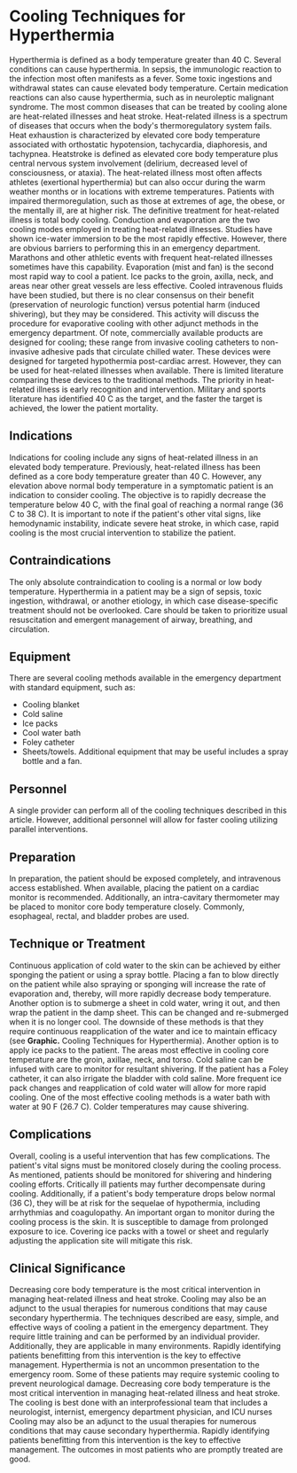 # Cooling Techniques for Hyperthermia
Hyperthermia is defined as a body temperature greater than 40 C. Several conditions can cause hyperthermia. In sepsis, the immunologic reaction to the infection most often manifests as a fever. Some toxic ingestions and withdrawal states can cause elevated body temperature. Certain medication reactions can also cause hyperthermia, such as in neuroleptic malignant syndrome. The most common diseases that can be treated by cooling alone are heat-related illnesses and heat stroke.
Heat-related illness is a spectrum of diseases that occurs when the body's thermoregulatory system fails. Heat exhaustion is characterized by elevated core body temperature associated with orthostatic hypotension, tachycardia, diaphoresis, and tachypnea. Heatstroke is defined as elevated core body temperature plus central nervous system involvement (delirium, decreased level of consciousness, or ataxia). The heat-related illness most often affects athletes (exertional hyperthermia) but can also occur during the warm weather months or in locations with extreme temperatures. Patients with impaired thermoregulation, such as those at extremes of age, the obese, or the mentally ill, are at higher risk. The definitive treatment for heat-related illness is total body cooling.
Conduction and evaporation are the two cooling modes employed in treating heat-related illnesses. Studies have shown ice-water immersion to be the most rapidly effective. However, there are obvious barriers to performing this in an emergency department. Marathons and other athletic events with frequent heat-related illnesses sometimes have this capability. Evaporation (mist and fan) is the second most rapid way to cool a patient. Ice packs to the groin, axilla, neck, and areas near other great vessels are less effective. Cooled intravenous fluids have been studied, but there is no clear consensus on their benefit (preservation of neurologic function) versus potential harm (induced shivering), but they may be considered. This activity will discuss the procedure for evaporative cooling with other adjunct methods in the emergency department.
Of note, commercially available products are designed for cooling; these range from invasive cooling catheters to non-invasive adhesive pads that circulate chilled water. These devices were designed for targeted hypothermia post-cardiac arrest. However, they can be used for heat-related illnesses when available. There is limited literature comparing these devices to the traditional methods.
The priority in heat-related illness is early recognition and intervention. Military and sports literature has identified 40 C as the target, and the faster the target is achieved, the lower the patient mortality.
## Indications
Indications for cooling include any signs of heat-related illness in an elevated body temperature. Previously, heat-related illness has been defined as a core body temperature greater than 40 C. However, any elevation above normal body temperature in a symptomatic patient is an indication to consider cooling. The objective is to rapidly decrease the temperature below 40 C, with the final goal of reaching a normal range (36 C to 38 C). It is important to note if the patient's other vital signs, like hemodynamic instability, indicate severe heat stroke, in which case, rapid cooling is the most crucial intervention to stabilize the patient.
## Contraindications
The only absolute contraindication to cooling is a normal or low body temperature. Hyperthermia in a patient may be a sign of sepsis, toxic ingestion, withdrawal, or another etiology, in which case disease-specific treatment should not be overlooked. Care should be taken to prioritize usual resuscitation and emergent management of airway, breathing, and circulation.
## Equipment
There are several cooling methods available in the emergency department with standard equipment, such as:
- Cooling blanket
- Cold saline
- Ice packs
- Cool water bath
- Foley catheter
- Sheets/towels.
Additional equipment that may be useful includes a spray bottle and a fan.
## Personnel
A single provider can perform all of the cooling techniques described in this article. However, additional personnel will allow for faster cooling utilizing parallel interventions.
## Preparation
In preparation, the patient should be exposed completely, and intravenous access established. When available, placing the patient on a cardiac monitor is recommended. Additionally, an intra-cavitary thermometer may be placed to monitor core body temperature closely. Commonly, esophageal, rectal, and bladder probes are used.
## Technique or Treatment
Continuous application of cold water to the skin can be achieved by either sponging the patient or using a spray bottle. Placing a fan to blow directly on the patient while also spraying or sponging will increase the rate of evaporation and, thereby, will more rapidly decrease body temperature. Another option is to submerge a sheet in cold water, wring it out, and then wrap the patient in the damp sheet. This can be changed and re-submerged when it is no longer cool. The downside of these methods is that they require continuous reapplication of the water and ice to maintain efficacy (see **Graphic.** Cooling Techniques for Hyperthermia).
Another option is to apply ice packs to the patient. The areas most effective in cooling core temperature are the groin, axillae, neck, and torso. Cold saline can be infused with care to monitor for resultant shivering. If the patient has a Foley catheter, it can also irrigate the bladder with cold saline. More frequent ice pack changes and reapplication of cold water will allow for more rapid cooling.
One of the most effective cooling methods is a water bath with water at 90 F (26.7 C). Colder temperatures may cause shivering.
## Complications
Overall, cooling is a useful intervention that has few complications. The patient's vital signs must be monitored closely during the cooling process. As mentioned, patients should be monitored for shivering and hindering cooling efforts. Critically ill patients may further decompensate during cooling. Additionally, if a patient's body temperature drops below normal (36 C), they will be at risk for the sequelae of hypothermia, including arrhythmias and coagulopathy. An important organ to monitor during the cooling process is the skin. It is susceptible to damage from prolonged exposure to ice. Covering ice packs with a towel or sheet and regularly adjusting the application site will mitigate this risk.
## Clinical Significance
Decreasing core body temperature is the most critical intervention in managing heat-related illness and heat stroke. Cooling may also be an adjunct to the usual therapies for numerous conditions that may cause secondary hyperthermia. The techniques described are easy, simple, and effective ways of cooling a patient in the emergency department. They require little training and can be performed by an individual provider. Additionally, they are applicable in many environments. Rapidly identifying patients benefitting from this intervention is the key to effective management.
Hyperthermia is not an uncommon presentation to the emergency room. Some of these patients may require systemic cooling to prevent neurological damage. Decreasing core body temperature is the most critical intervention in managing heat-related illness and heat stroke. The cooling is best done with an interprofessional team that includes a neurologist, internist, emergency department physician, and ICU nurses
Cooling may also be an adjunct to the usual therapies for numerous conditions that may cause secondary hyperthermia. Rapidly identifying patients benefitting from this intervention is the key to effective management.
The outcomes in most patients who are promptly treated are good.